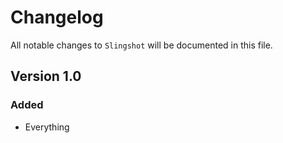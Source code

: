 # Changelog

All notable changes to `Slingshot` will be documented in this file.

## Version 1.0

### Added
- Everything
